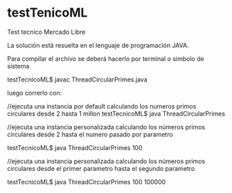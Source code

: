 # testTenicoML
Test tecnico Mercado Libre

La solución está resuelta en el lenguaje de programación JAVA.

Para compilar el archivo se deberá hacerlo por terminal o simbolo de sistema

testTecnicoML$ javac ThreadCircularPrimes.java

luego correrlo con:

//ejecuta una instancia por default calculando los numeros primos circulares desde 2 hasta 1 millon
testTecnicoML$ java ThreadCircularPrimes 

//ejecuta una instancia personalizada calculando los números primos circulares desde 2 hasta el numero pasado por parametro

testTecnicoML$ java ThreadCircularPrimes 100

//ejecuta una instancia personalizada calculando los números primos circulares desde el primer parametro hasta el segundo parametro

testTecnicoML$ java ThreadCircularPrimes 100 100000

